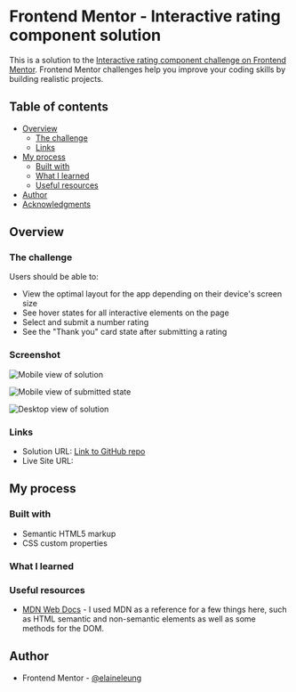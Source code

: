 # Frontend Mentor - Interactive rating component solution

This is a solution to the [Interactive rating component challenge on Frontend Mentor](https://www.frontendmentor.io/challenges/interactive-rating-component-koxpeBUmI). Frontend Mentor challenges help you improve your coding skills by building realistic projects. 

## Table of contents

- [Overview](#overview)
  - [The challenge](#the-challenge)
  - [Links](#links)
- [My process](#my-process)
  - [Built with](#built-with)
  - [What I learned](#what-i-learned)
  - [Useful resources](#useful-resources)
- [Author](#author)
- [Acknowledgments](#acknowledgments)


## Overview

### The challenge

Users should be able to:

- View the optimal layout for the app depending on their device's screen size
- See hover states for all interactive elements on the page
- Select and submit a number rating
- See the "Thank you" card state after submitting a rating

### Screenshot

![Mobile view of solution](./design/mobile.png)

![Mobile view of submitted state](./design/mobile-submitted.png)

![Desktop view of solution](./design/desktop.png)


### Links

- Solution URL: [Link to GitHub repo](https://github.com/alexgcode/rating-component-with-flexbox)
- Live Site URL: 

## My process

### Built with

- Semantic HTML5 markup
- CSS custom properties

### What I learned

### Useful resources

- [MDN Web Docs](https://developer.mozilla.org) - I used MDN as a reference for a few things here, such as HTML semantic and non-semantic elements as well as some methods for the DOM.

## Author

- Frontend Mentor - [@elaineleung](https://www.frontendmentor.io/profile/alexgcode)
